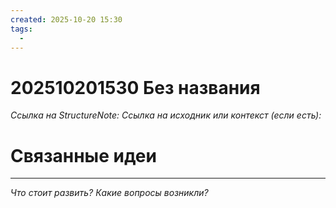```yaml
---
created: 2025-10-20 15:30
tags:
  - 
---
```

# 202510201530 Без названия

*Ссылка на StructureNote:*
*Ссылка на исходник или контекст (если есть):* 

# Связанные идеи

---

*Что стоит развить? Какие вопросы возникли?*